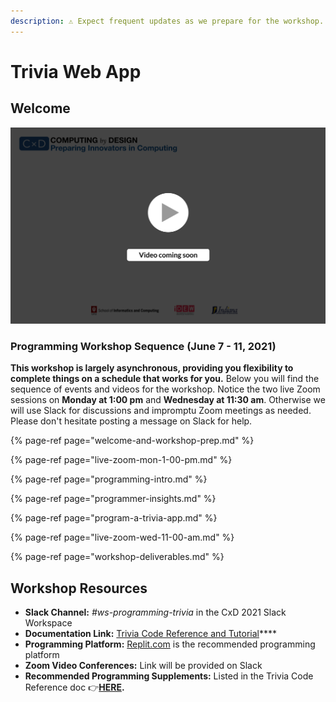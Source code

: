 ```yaml
---
description: ⚠️ Expect frequent updates as we prepare for the workshop.
---
```


# Trivia Web App

## Welcome

![](../../.gitbook/assets/vidcoming.png)

### Programming Workshop Sequence \(June 7 - 11, 2021\)

**This workshop is largely asynchronous, providing you flexibility to complete things on a schedule that works for you.** Below you will find the sequence of events and videos for the workshop. Notice the two live Zoom sessions on **Monday at 1:00 pm** and **Wednesday at 11:30 am**. Otherwise we will use Slack for discussions and impromptu Zoom meetings as needed. Please don't hesitate posting a message on Slack for help.

{% page-ref page="welcome-and-workshop-prep.md" %}

{% page-ref page="live-zoom-mon-1-00-pm.md" %}

{% page-ref page="programming-intro.md" %}

{% page-ref page="programmer-insights.md" %}

{% page-ref page="program-a-trivia-app.md" %}

{% page-ref page="live-zoom-wed-11-00-am.md" %}

{% page-ref page="workshop-deliverables.md" %}

## Workshop Resources

* **Slack Channel:** _\#ws-programming-trivia_ in the CxD 2021 Slack Workspace
* **Documentation Link:** [Trivia Code Reference and Tutorial](https://docs.idew.org/code-trivia-app/code-template/template-build-tutorial)\*\*\*\*
* **Programming Platform:** [Replit.com](https://replit.com) is the recommended programming platform
* **Zoom Video Conferences:** Link will be provided on Slack
* **Recommended Programming Supplements:** Listed in the Trivia Code Reference doc 👉[**HERE**](https://docs.idew.org/code-trivia-app/prerequisite-knowledge#resources-to-learn-or-revisit-concepts)**.** 

